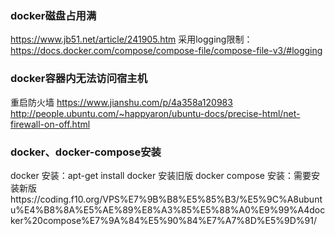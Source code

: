 ### docker磁盘占用满
https://www.jb51.net/article/241905.htm
采用logging限制：https://docs.docker.com/compose/compose-file/compose-file-v3/#logging

### docker容器内无法访问宿主机
重启防火墙
https://www.jianshu.com/p/4a358a120983
http://people.ubuntu.com/~happyaron/ubuntu-docs/precise-html/net-firewall-on-off.html

### docker、docker-compose安装
docker 安装：apt-get install docker 安装旧版
docker compose 安装：需要安装新版https://coding.f10.org/VPS%E7%9B%B8%E5%85%B3/%E5%9C%A8ubuntu%E4%B8%8A%E5%AE%89%E8%A3%85%E5%88%A0%E9%99%A4docker%20compose%E7%9A%84%E5%90%84%E7%A7%8D%E5%9D%91/
